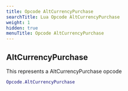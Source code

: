 ```yaml
---
title: Opcode AltCurrencyPurchase
searchTitle: Lua Opcode AltCurrencyPurchase
weight: 1
hidden: true
menuTitle: Opcode AltCurrencyPurchase
---
```

## AltCurrencyPurchase

This represents a AltCurrencyPurchase opcode
```lua
Opcode.AltCurrencyPurchase
```